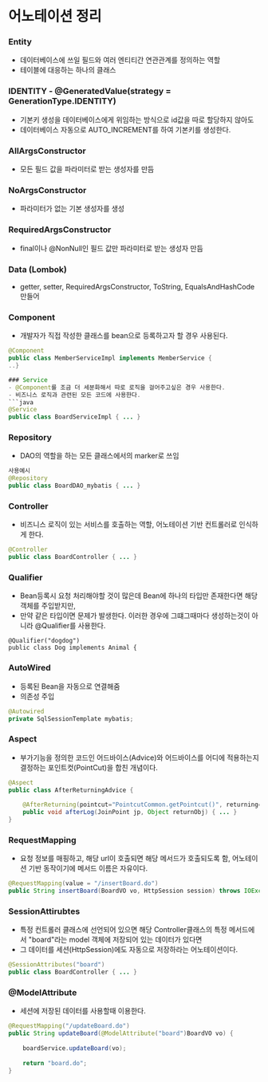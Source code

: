# 어노테이션 정리


### Entity
- 데이터베이스에 쓰일 필드와 여러 엔티티간 연관관계를 정의하는 역할
- 테이블에 대응하는 하나의 클래스

### IDENTITY - @GeneratedValue(strategy = GenerationType.IDENTITY)
- 기본키 생성을 데이터베이스에게 위임하는 방식으로 id값을 따로 할당하지 않아도
- 데이터베이스 자동으로 AUTO_INCREMENT를 하여 기본키를 생성한다.

### AllArgsConstructor
- 모든 필드 값을 파라미터로 받는 생성자를 만듬

### NoArgsConstructor
- 파라미터가 없는 기본 생성자를 생성

### RequiredArgsConstructor
- final이나 @NonNull인 필드 값만 파라미터로 받는 생성자 만듬

### Data (Lombok)
- getter, setter, RequiredArgsConstructor, ToString, EqualsAndHashCode 만들어

### Component
- 개발자가 직접 작성한 클래스를 bean으로 등록하고자 할 경우 사용된다.
```java
@Component
public class MemberServiceImpl implements MemberService {
..}

### Service
- @Component를 조금 더 세분화해서 따로 로직을 걸어주고싶은 경우 사용한다.
- 비즈니스 로직과 관련된 모든 코드에 사용한다.
```java
@Service
public class BoardServiceImpl { ... }
```

### Repository
- DAO의 역할을 하는 모든 클래스에서의 marker로 쓰임
```java
사용예시
@Repository
public class BoardDAO_mybatis { ... }
```

### Controller
- 비즈니스 로직이 있는 서비스를 호출하는 역할, 어노테이션 기반 컨트롤러로 인식하게 한다.
```java
@Controller
public class BoardController { ... }
```

### Qualifier
- Bean등록시 요청 처리해야할 것이 많은데 Bean에 하나의 타입만 존재한다면 해당객체를 주입받지만,
- 만약 같은 타입이면 문제가 발생한다. 이러한 경우에 그떄그때마다 생성하는것이 아니라 @Qualifier를 사용한다.
```
@Qualifier("dogdog")
public class Dog implements Animal {
```

### AutoWired
- 등록된 Bean을 자동으로 연결해줌
- 의존성 주입
```java
@Autowired
private SqlSessionTemplate mybatis;
```

### Aspect
- 부가기능을 정의한 코드인 어드바이스(Advice)와 어드바이스를 어디에 적용하는지 결정하는 포인트컷(PointCut)을 합친 개념이다.
```java
@Aspect
public class AfterReturningAdvice {
	
	@AfterReturning(pointcut="PointcutCommon.getPointcut()", returning="returnObj")
	public void afterLog(JoinPoint jp, Object returnObj) { ... }
}
```

### RequestMapping
- 요청 정보를 매핑하고, 해당 url이 호출되면 해당 메서드가 호출되도록 함, 어노테이션 기반 동작이기에 메서드 이름은 자유이다.
```java
@RequestMapping(value = "/insertBoard.do")
public String insertBoard(BoardVO vo, HttpSession session) throws IOException { ... }
```

### SessionAttirubtes
- 특정 컨트롤러 클래스에 선언되어 있으면 해당 Controller클래스의 특정 메서드에서 "board"라는 model 객체에 저장되어 있는 데이터가 있다면
- 그 데이터를 세션(HttpSession)에도 자동으로 저장하라는 어노테이션이다.
```java
@SessionAttributes("board")
public class BoardController { ... }
```


### @ModelAttribute
- 세션에 저장된 데이터를 사용할때 이용한다.
```java
@RequestMapping("/updateBoard.do")
public String updateBoard(@ModelAttribute("board")BoardVO vo) {
		
	boardService.updateBoard(vo);
		
	return "board.do";
}

```



